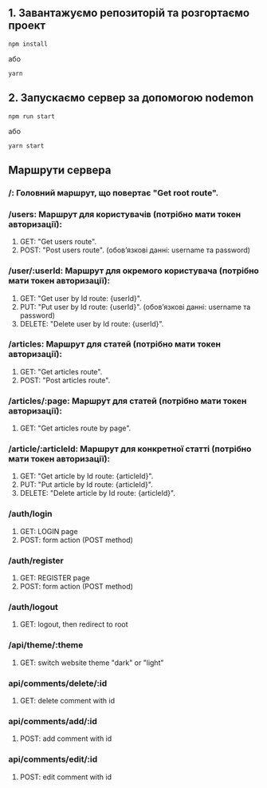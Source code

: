 ## 1. Завантажуємо репозиторій та розгортаємо проект

`npm install`

або

`yarn`

## 2. Запускаємо сервер за допомогою nodemon

`npm run start`

або

`yarn start`

## Маршрути сервера

### /: Головний маршрут, що повертає "Get root route".

### /users: Маршрут для користувачів (потрібно мати токен авторизації):
1. GET: "Get users route".
2. POST: "Post users route". (обовʼязкові данні: username та password)

### /user/:userId: Маршрут для окремого користувача (потрібно мати токен авторизації):
1. GET: "Get user by Id route: {userId}".
2. PUT: "Put user by Id route: {userId}". (обовʼязкові данні: username та password)
3. DELETE: "Delete user by Id route: {userId}".

### /articles: Маршрут для статей (потрібно мати токен авторизації):
1. GET: "Get articles route".
2. POST: "Post articles route".

### /articles/:page: Маршрут для статей (потрібно мати токен авторизації):
1. GET: "Get articles route by page".

### /article/:articleId: Маршрут для конкретної статті (потрібно мати токен авторизації):
1. GET: "Get article by Id route: {articleId}".
2. PUT: "Put article by Id route: {articleId}".
3. DELETE: "Delete article by Id route: {articleId}".

### /auth/login
1. GET: LOGIN page
2. POST: form action (POST method)

### /auth/register
1. GET: REGISTER page
2. POST: form action (POST method)

### /auth/logout
1. GET: logout, then redirect to root

### /api/theme/:theme
1. GET: switch website theme "dark" or "light"

### api/comments/delete/:id
1. GET: delete comment with id

### api/comments/add/:id
1. POST: add comment with id

### api/comments/edit/:id
1. POST: edit comment with id